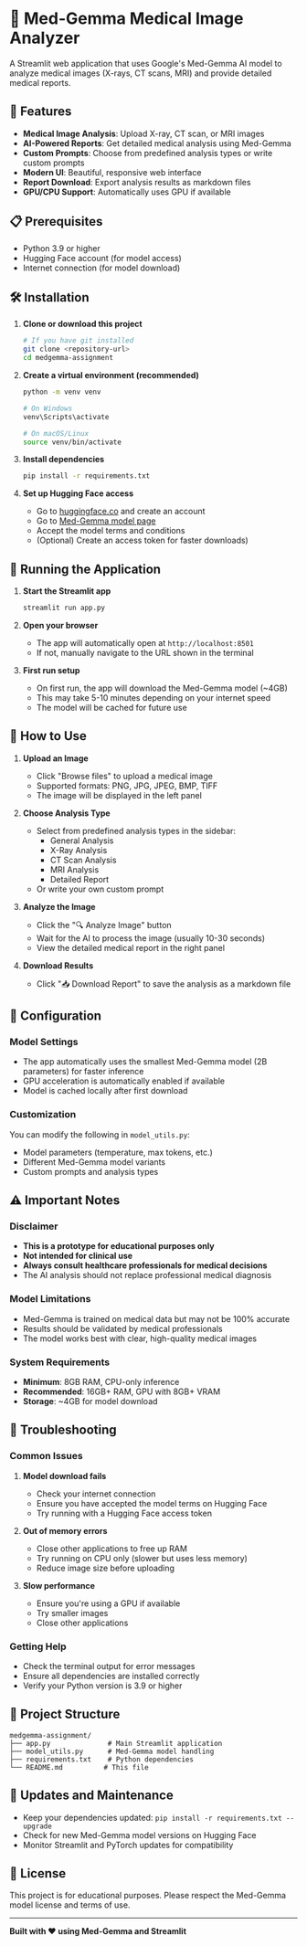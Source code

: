 # 🏥 Med-Gemma Medical Image Analyzer

A Streamlit web application that uses Google's Med-Gemma AI model to analyze medical images (X-rays, CT scans, MRI) and provide detailed medical reports.

## 🚀 Features

- **Medical Image Analysis**: Upload X-ray, CT scan, or MRI images
- **AI-Powered Reports**: Get detailed medical analysis using Med-Gemma
- **Custom Prompts**: Choose from predefined analysis types or write custom prompts
- **Modern UI**: Beautiful, responsive web interface
- **Report Download**: Export analysis results as markdown files
- **GPU/CPU Support**: Automatically uses GPU if available

## 📋 Prerequisites

- Python 3.9 or higher
- Hugging Face account (for model access)
- Internet connection (for model download)

## 🛠️ Installation

1. **Clone or download this project**
   ```bash
   # If you have git installed
   git clone <repository-url>
   cd medgemma-assignment
   ```

2. **Create a virtual environment (recommended)**
   ```bash
   python -m venv venv
   
   # On Windows
   venv\Scripts\activate
   
   # On macOS/Linux
   source venv/bin/activate
   ```

3. **Install dependencies**
   ```bash
   pip install -r requirements.txt
   ```

4. **Set up Hugging Face access**
   - Go to [huggingface.co](https://huggingface.co/join) and create an account
   - Go to [Med-Gemma model page](https://huggingface.co/google/med-gemma-2b)
   - Accept the model terms and conditions
   - (Optional) Create an access token for faster downloads)

## 🚀 Running the Application

1. **Start the Streamlit app**
   ```bash
   streamlit run app.py
   ```

2. **Open your browser**
   - The app will automatically open at `http://localhost:8501`
   - If not, manually navigate to the URL shown in the terminal

3. **First run setup**
   - On first run, the app will download the Med-Gemma model (~4GB)
   - This may take 5-10 minutes depending on your internet speed
   - The model will be cached for future use

## 📖 How to Use

1. **Upload an Image**
   - Click "Browse files" to upload a medical image
   - Supported formats: PNG, JPG, JPEG, BMP, TIFF
   - The image will be displayed in the left panel

2. **Choose Analysis Type**
   - Select from predefined analysis types in the sidebar:
     - General Analysis
     - X-Ray Analysis
     - CT Scan Analysis
     - MRI Analysis
     - Detailed Report
   - Or write your own custom prompt

3. **Analyze the Image**
   - Click the "🔍 Analyze Image" button
   - Wait for the AI to process the image (usually 10-30 seconds)
   - View the detailed medical report in the right panel

4. **Download Results**
   - Click "📥 Download Report" to save the analysis as a markdown file

## 🔧 Configuration

### Model Settings
- The app automatically uses the smallest Med-Gemma model (2B parameters) for faster inference
- GPU acceleration is automatically enabled if available
- Model is cached locally after first download

### Customization
You can modify the following in `model_utils.py`:
- Model parameters (temperature, max tokens, etc.)
- Different Med-Gemma model variants
- Custom prompts and analysis types

## ⚠️ Important Notes

### Disclaimer
- **This is a prototype for educational purposes only**
- **Not intended for clinical use**
- **Always consult healthcare professionals for medical decisions**
- The AI analysis should not replace professional medical diagnosis

### Model Limitations
- Med-Gemma is trained on medical data but may not be 100% accurate
- Results should be validated by medical professionals
- The model works best with clear, high-quality medical images

### System Requirements
- **Minimum**: 8GB RAM, CPU-only inference
- **Recommended**: 16GB+ RAM, GPU with 8GB+ VRAM
- **Storage**: ~4GB for model download

## 🐛 Troubleshooting

### Common Issues

1. **Model download fails**
   - Check your internet connection
   - Ensure you have accepted the model terms on Hugging Face
   - Try running with a Hugging Face access token

2. **Out of memory errors**
   - Close other applications to free up RAM
   - Try running on CPU only (slower but uses less memory)
   - Reduce image size before uploading

3. **Slow performance**
   - Ensure you're using a GPU if available
   - Try smaller images
   - Close other applications

### Getting Help
- Check the terminal output for error messages
- Ensure all dependencies are installed correctly
- Verify your Python version is 3.9 or higher

## 📁 Project Structure

```
medgemma-assignment/
├── app.py              # Main Streamlit application
├── model_utils.py      # Med-Gemma model handling
├── requirements.txt    # Python dependencies
└── README.md          # This file
```

## 🔄 Updates and Maintenance

- Keep your dependencies updated: `pip install -r requirements.txt --upgrade`
- Check for new Med-Gemma model versions on Hugging Face
- Monitor Streamlit and PyTorch updates for compatibility

## 📄 License

This project is for educational purposes. Please respect the Med-Gemma model license and terms of use.

---

**Built with ❤️ using Med-Gemma and Streamlit** 